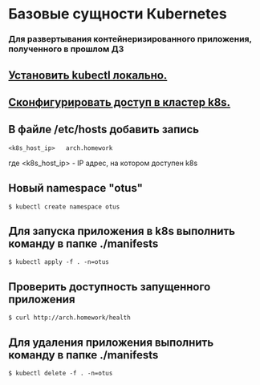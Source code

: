 # Базовые сущности Кubernetes

### Для развертывания контейнеризированного приложения, полученного в прошлом ДЗ  

## [Установить kubectl локально.](https://kubernetes.io/docs/tasks/tools/install-kubectl-linux/)

## [Сконфигурировать доступ в кластер k8s.](https://kubernetes.io/docs/tasks/access-application-cluster/configure-access-multiple-clusters/)

## В файле /etc/hosts добавить запись
```
<k8s_host_ip>   arch.homework  
```
где <k8s_host_ip> - IP адрес, на котором доступен k8s


## Новый namespace "otus"
```
$ kubectl create namespace otus
```

## Для запуска приложения в k8s выполнить команду в папке ./manifests
```
$ kubectl apply -f . -n=otus
```

## Проверить доступность запущенного приложения
```
$ curl http://arch.homework/health
```

## Для удаления приложения выполнить команду в папке ./manifests
```
$ kubectl delete -f . -n=otus
```
